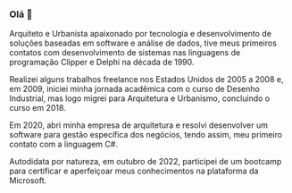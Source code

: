 ### Olá 👋

Arquiteto e Urbanista apaixonado por tecnologia e desenvolvimento de soluções baseadas em software e análise de dados, tive meus primeiros contatos com desenvolvimento de sistemas nas linguagens de programação Clipper e Delphi na década de 1990.

Realizei alguns trabalhos freelance nos Estados Unidos de 2005 a 2008 e, em 2009, iniciei minha jornada acadêmica com o curso de Desenho Industrial, mas logo migrei para Arquitetura e Urbanismo, concluindo o curso em 2018.

Em 2020, abri minha empresa de arquitetura e resolvi desenvolver um software para gestão específica dos negócios, tendo assim, meu primeiro contato com a linguagem C#.

Autodidata por natureza, em outubro de 2022, participei de um bootcamp para certificar e aperfeiçoar meus conhecimentos na plataforma da Microsoft.
